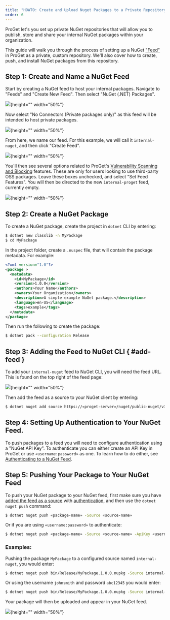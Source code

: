 ```yaml
---
title: "HOWTO: Create and Upload Nuget Packages to a Private Repository in ProGet"
order: 6
---
```


ProGet let's you set up private NuGet repositories that will allow you to publish, store and share your internal NuGet packages within your organization.

This guide will walk you through the process of setting up a NuGet ["Feed"](/docs/proget/feeds/feed-overview) in ProGet as a private, custom repository. We'll also cover how to create, push, and install NuGet packages from this repository.

## Step 1: Create and Name a NuGet Feed

Start by creating a NuGet feed to host your internal packages. Navigate to "Feeds" and "Create New Feed". Then select "NuGet (.NET) Packages".

![](/resources/docs/proget-newfeed-nugetselect.png){height="" width="50%"}

Now select "No Connectors (Private packages only)" as this feed will be intended to host private packages.

![](/resources/docs/proget-nuget-noconnectors.png){height="" width="50%"}

From here, we name our feed. For this example, we will call it `internal-nuget`, and then click "Create Feed".

![](/resources/docs/proget-nuget-internal-name.png){height="" width="50%"}

You'll then see several options related to ProGet's [Vulnerability Scanning and Blocking](/docs/proget/sca/vulnerabilities) features. These are only for users looking to use third-party OSS packages. Leave these boxes unchecked, and select "Set Feed Features". You will then be directed to the new `internal-proget` feed, currently empty.

![](/resources/docs/proget-nuget-internal-empty.png){height="" width="50%"}

## Step 2: Create a NuGet Package

To create a NuGet package, create the project in `dotnet` CLI by entering:

```bash
$ dotnet new classlib -n MyPackage 
$ cd MyPackage 
```

In the project folder, create a `.nuspec` file, that will contain the package metadata. For example:

```xml
<?xml version="1.0"?> 
<package > 
  <metadata> 
    <id>MyPackage</id> 
    <version>1.0.0</version> 
    <authors>Your Name</authors> 
    <owners>Your Organization</owners> 
    <description>A simple example NuGet package.</description> 
    <language>en-US</language> 
    <tags>example</tags> 
  </metadata> 
</package> 
```

Then run the following to create the package: 

```bash
$ dotnet pack --configuration Release 
```

## Step 3: Adding the Feed to NuGet CLI { #add-feed }

To add your `internal-nuget` feed to NuGet CLI, you will need the feed URL. This is found on the top right of the feed page:

![](/resources/docs/proget-nuget-internal-url.png){height="" width="50%"}

Then add the feed as a source to your NuGet client by entering:

```bash
$ dotnet nuget add source https://«proget-server»/nuget/public-nuget/v3/index.json --name internal-nuget
```

## Step 4: Setting Up Authentication to Your NuGet Feed.

To push packages to a feed you will need to configure authentication using a "NuGet API Key". To authenticate you can either create an API Key in ProGet or use `«username:password»` as one. To learn how to do either, see [Authenticating to a NuGet Feed](/docs/proget/feeds/nuget#authenticating-to-nuget-feeds).

## Step 5: Pushing Your Package to Your NuGet Feed

To push your NuGet package to your NuGet feed, first make sure you have [added the feed as a source](#add-feed) with [authentication](/docs/proget/feeds/nuget#authenticating-to-nuget-feeds), and then use the `dotnet nuget push` command:

```bash
$ dotnet nuget push «package-name» -Source «source-name»
```

Or if you are using `«username:password»` to authenticate:

```bash
$ dotnet nuget push «package-name» -Source «source-name» -ApiKey «username:password»
```

### Examples:

Pushing the package `MyPackage` to a configured source named `internal-nuget`, you would enter:

```bash
$ dotnet nuget push bin/Release/MyPackage.1.0.0.nupkg -Source internal-nuget
```

Or using the username `johnsmith` and password `abc12345` you would enter:

```bash
$ dotnet nuget push bin/Release/MyPackage.1.0.0.nupkg -Source internal-nuget -ApiKey johnsmith:abc12345
```

Your package will then be uploaded and appear in your NuGet feed.

![](/resources/docs/proget-nuget-internal-uploaded.png){height="" width="50%"}